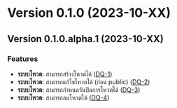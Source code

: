 # Version 0.1.0 (2023-10-XX)

## Version 0.1.0.alpha.1 (2023-10-XX)


### Features

* **ระบบโหวต:**  สามารถสร้างโหวตได้ ([DQ-1](https://ck-consulting.atlassian.net/browse/DQ-1))
* **ระบบโหวต:**  สามารถแก้ไขโหวตได้ (ก่อน public) ([DQ-2](https://ck-consulting.atlassian.net/browse/DQ-2))
* **ระบบโหวต:**  สามารถกำหนดวันปิดการโหวตได้ ([DQ-3](https://ck-consulting.atlassian.net/browse/DQ-3))
* **ระบบโหวต:**  สามารถลบโหวตได้ ([DQ-4](https://ck-consulting.atlassian.net/browse/DQ-4))